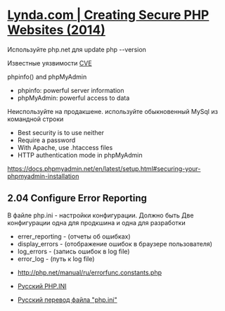 # [Lynda.com | Creating Secure PHP Websites (2014)](http://nnm-club.me/forum/viewtopic.php?t=1188569)



Используйте php.net для update php --version

Известные уязвимости [CVE](https://cve.mitre.org/)

phpinfo() and phpMyAdmin 
- phpinfo: powerful server information
- phpMyAdmin: powerful access to data 

Неиспользуйте на продакшене. используйте обыкновенный MySql из командной строки
 - Best security is to use neither
 - Require a password
 - With Apache, use .htaccess files
 - HTTP authentication mode in phpMyAdmin


 https://docs.phpmyadmin.net/en/latest/setup.html#securing-your-phpmyadmin-installation

## 2.04 Configure Error Reporting 
В файле php.ini - настройки конфигурации.
Должно быть Две конфигурации одна для продкшина и одна для разработки
* errer_reporting - (отчеты об ошибках)
* display_errors - (отображение ошибок в браузере пользователя)
* log_errors - (запись ошибок в log file)
* error_log - (путь к log file)

 - http://php.net/manual/ru/errorfunc.constants.php

 - [Русский PHP.INI](https://sites.google.com/site/dlasebamne/apache-i-php/russkij-php-ini)
 - [Русский перевод файла "php.ini"](http://www.codenet.ru/webmast/apache/Apache-WindowsNT/phpini.php)